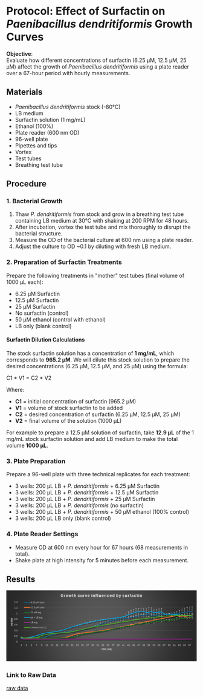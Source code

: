 # Protocol: Effect of Surfactin on *Paenibacillus dendritiformis* Growth Curves

**Objective**:  
Evaluate how different concentrations of surfactin (6.25 µM, 12.5 µM, 25 µM) affect the growth of *Paenibacillus dendritiformis* using a plate reader over a 67-hour period with hourly measurements.

## Materials
- *Paenibacillus dendritiformis* stock (-80°C)
- LB medium
- Surfactin solution (1 mg/mL)
- Ethanol (100%)
- Plate reader (600 nm OD)
- 96-well plate
- Pipettes and tips
- Vortex
- Test tubes
- Breathing test tube

## Procedure

### 1. Bacterial Growth
1. Thaw *P. dendritiformis* from stock and grow in a breathing test tube containing LB medium at 30°C with shaking at 200 RPM for 48 hours.
2. After incubation, vortex the test tube and mix thoroughly to disrupt the bacterial structure.
3. Measure the OD of the bacterial culture at 600 nm using a plate reader.
4. Adjust the culture to OD ~0.1 by diluting with fresh LB medium.

### 2. Preparation of Surfactin Treatments
Prepare the following treatments in "mother" test tubes (final volume of 1000 µL each):
- 6.25 µM Surfactin
- 12.5 µM Surfactin
- 25 µM Surfactin
- No surfactin (control)
- 50 µM ethanol (control with ethanol)
- LB only (blank control)

#### Surfactin Dilution Calculations

The stock surfactin solution has a concentration of **1 mg/mL**, which corresponds to **965.2 µM**. We will dilute this stock solution to prepare the desired concentrations (6.25 µM, 12.5 µM, and 25 µM) using the formula:  


C1 * V1 = C2 * V2


Where:
- **C1** = initial concentration of surfactin (965.2 µM)
- **V1** = volume of stock surfactin to be added
- **C2** = desired concentration of surfactin (6.25 µM, 12.5 µM, 25 µM)
- **V2** = final volume of the solution (1000 µL)


For example to prepare a 12.5 µM solution of surfactin, take **12.9 µL** of the 1 mg/mL stock surfactin solution and add LB medium to make the total volume **1000 µL**.


### 3. Plate Preparation
Prepare a 96-well plate with three technical replicates for each treatment:
- 3 wells: 200 µL LB + *P. dendritiformis* + 6.25 µM Surfactin
- 3 wells: 200 µL LB + *P. dendritiformis* + 12.5 µM Surfactin
- 3 wells: 200 µL LB + *P. dendritiformis* + 25 µM Surfactin
- 3 wells: 200 µL LB + *P. dendritiformis* (no surfactin)
- 3 wells: 200 µL LB + *P. dendritiformis* + 50 µM ethanol (100% control)
- 3 wells: 200 µL LB only (blank control)

### 4. Plate Reader Settings
- Measure OD at 600 nm every hour for 67 hours (68 measurements in total).
- Shake plate at high intensity for 5 minutes before each measurement.

## Results

![results](../images/growth%20curves/avrages%20no%20stv.png)

### Link to Raw Data
[raw data](../exel%20files/growth%20curve/raw%20data%20experiment%201.3.htm)
